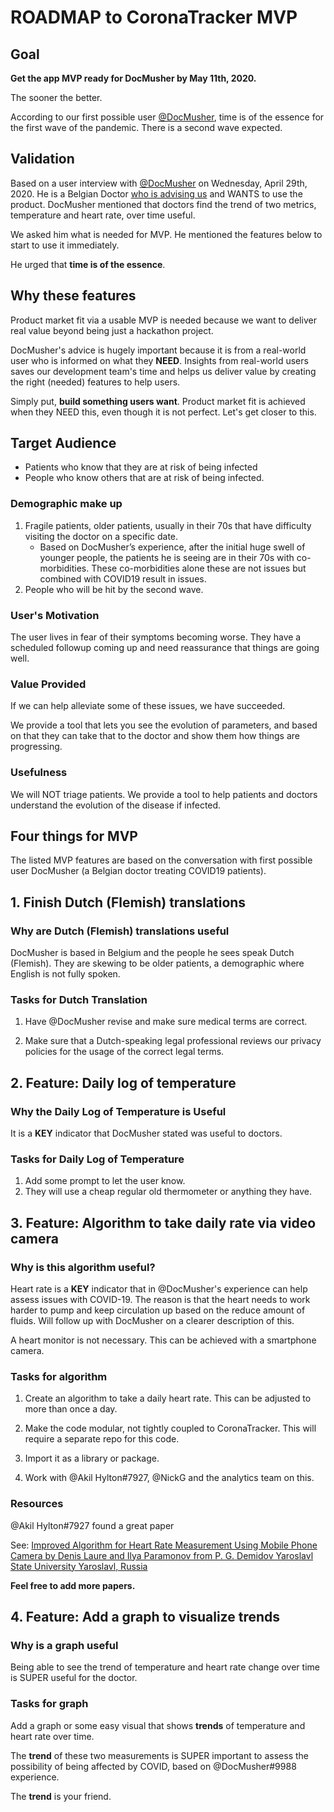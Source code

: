 # ROADMAP to CoronaTracker MVP

## Goal

**Get the app MVP ready for DocMusher by May 11th, 2020.**

The sooner the better.

According to our first possible user [@DocMusher](https://www.researchgate.net/profile/Sven_Van_Poucke), time is of the essence for the first wave of the pandemic. There is a second wave expected.

## Validation

Based on a user interview with [@DocMusher](https://www.researchgate.net/profile/Sven_Van_Poucke) on Wednesday, April 29th, 2020. He is a Belgian Doctor [who is advising us](https://coronatracker.me/leadership) and WANTS to use the product. DocMusher mentioned that doctors find the trend of two metrics,  temperature and heart rate, over time useful.

We asked him what is needed for MVP. He mentioned the features below to start to use it immediately.

He urged that **time is of the essence**.

## Why these features

Product market fit via a usable MVP is needed because we want to deliver real value beyond being just a hackathon project.

DocMusher's advice is hugely important because it is from a real-world user who is informed on what they **NEED**. Insights from real-world users saves our development team's time and helps us deliver value by creating the right (needed) features to help users.

Simply put, **build something users want**. Product market fit is achieved when they NEED this, even though it is not perfect. Let's get closer to this.

## Target Audience

- Patients who know that they are at risk of being infected
- People who know others that are at risk of being infected.

### Demographic make up

1. Fragile patients, older patients, usually in their 70s that have difficulty visiting the doctor on a specific date.
   - Based on DocMusher’s experience, after the initial huge swell of younger people, the patients he is seeing are in their 70s with co-morbidities. These co-morbidities alone these are not issues but combined with COVID19 result in issues.
2. People who will be hit by the second wave.

### User's Motivation

The user lives in fear of their symptoms becoming worse. They have a scheduled followup coming up and need reassurance that things are going well.

### Value Provided

If we can help alleviate some of these issues, we have succeeded.

We provide a tool that lets you see the evolution of parameters, and based on that they can take that to the doctor and show them how things are progressing.

### Usefulness

We will NOT triage patients. We provide a tool to help patients and doctors understand the evolution of the disease if infected.

## Four things for MVP

The listed MVP features are based on the conversation with first possible user DocMusher (a Belgian doctor treating COVID19 patients).

## 1. Finish Dutch (Flemish) translations

### Why are Dutch (Flemish) translations useful

DocMusher is based in Belgium and the people he sees speak Dutch (Flemish). They are skewing to be older patients, a demographic where English is not fully spoken.

### Tasks for Dutch Translation

1. Have @DocMusher revise and make sure medical terms are correct.

2. Make sure that a Dutch-speaking legal professional reviews our privacy policies for the usage of the correct legal terms.

## 2. Feature: Daily log of temperature

### Why the Daily Log of Temperature is Useful

It is a **KEY** indicator that DocMusher stated was useful to doctors.

### Tasks for Daily Log of Temperature

1. Add some prompt to let the user know.
2. They will use a cheap regular old thermometer or anything they have.

## 3. Feature: Algorithm to take daily rate via video camera

### Why is this algorithm useful?

Heart rate is a **KEY** indicator that in @DocMusher's experience can help assess issues with COVID-19. The reason is that the heart needs to work harder to pump and keep circulation up based on the reduce amount of fluids. Will follow up with DocMusher on a clearer description of this.

A heart monitor is not necessary. This can be achieved with a smartphone camera.

### Tasks for algorithm

1. Create an algorithm to take a daily heart rate. This can be adjusted to more than once a day.

2. Make the code modular, not tightly coupled to CoronaTracker. This will require a separate repo for this code.

3. Import it as a library or package.

4. Work with @Akil Hylton#7927, @NickG and the analytics team on this.

### Resources

@Akil Hylton#7927 found a great paper

See: [Improved Algorithm for Heart Rate Measurement Using Mobile Phone Camera by Denis Laure and Ilya Paramonov from P. G. Demidov Yaroslavl State University Yaroslavl, Russia](https://www.fruct.org/publications/fruct13/files/Lau.pdf)

**Feel free to add more papers.**

## 4. Feature: Add a graph to visualize trends

### Why is a graph useful

Being able to see the trend of temperature and heart rate change over time is SUPER useful for the doctor.

### Tasks for graph

Add a graph or some easy visual that shows **trends** of temperature and heart rate over time.

The **trend** of these two measurements is SUPER important to assess the possibility of being affected by COVID, based on @DocMusher#9988 experience.

The **trend** is your friend.
